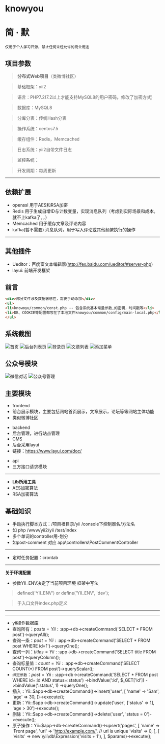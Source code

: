# knowyou
# 简 · 默
`仅用于个人学习开源，禁止任何未经允许的商业用途`

## 项目参数

>  **分布式Web项目**（类微博社区）

> 基础框架：yii2

> 语言：PHP7.2(7.2以上才能支持MySQL8的用户密码，修改了加密方式)

> 数据库：MySQL8

> 分库分表：传统Hash分表

> 操作系统：centos7.5

> 缓存组件：Redis，Memcached

> 日志系统：yii2自带文件日志

> 监控系统：

> 开发周期：每周更新

---
##   依赖扩展
* openssl   用于AES和RSA加密
* Redis     用于生成自增ID与计数变量，实现消息队列（考虑到实际场景和成本，就不上kafka了，，）
* Memcached 用于缓存文章及评论内容
* kafka(暂不需要)     消息队列，用于写入评论或其他频繁执行的操作
---
## 其他插件
* Ueditor：百度富文本编辑器(http://fex.baidu.com/ueditor/#server-php)
* layui:   前端开发框架


## 前言
```html
<div>部分文件涉及数据敏感性，需要手动添加</div>
<ul>
<li>knowoyu/common/const.php -- 包含系统基本常量参数,如密钥，时间戳等</li>
<li>DB、COOKIE等配置都写在了本地文件knowyou/common/config/main-local.php</li>
</ul>

```

## 系统截图

![首页](https://github.com/jackzerocheng/knowyou/blob/master/environments/doc/projectImage/%E9%A6%96%E9%A1%B5.png)
![后台列表页](https://github.com/jackzerocheng/knowyou/blob/master/environments/doc/projectImage/%E5%90%8E%E5%8F%B0%E5%88%97%E8%A1%A8%E9%A1%B5.png)
![登录页](https://github.com/jackzerocheng/knowyou/blob/master/environments/doc/projectImage/%E7%99%BB%E5%BD%95%E9%A1%B5.png)
![文章列表](https://github.com/jackzerocheng/knowyou/blob/master/environments/doc/projectImage/%E6%96%87%E7%AB%A0%E5%88%97%E8%A1%A8.png)
![添加菜单](https://github.com/jackzerocheng/knowyou/blob/master/environments/doc/projectImage/%E6%B7%BB%E5%8A%A0%E8%8F%9C%E5%8D%95.png)


## 公众号模块
![微信对话](https://github.com/jackzerocheng/knowyou/blob/master/environments/doc/projectImage/%E5%BE%AE%E4%BF%A1%E5%AF%B9%E8%AF%9D.png)
![公众号管理](https://github.com/jackzerocheng/knowyou/blob/master/environments/doc/projectImage/%E5%85%AC%E4%BC%97%E5%8F%B7%E7%AE%A1%E7%90%86.png)
## 主要模块

- frontend
- 前台展示模块，主要包括网站首页展示，文章展示，论坛等等网站主体功能
- 类似微博社区

* backend 
* 后台管理，进行站点管理
* CMS
* 后台采用layui
* 链接：https://www.layui.com/doc/


- api
- 三方接口请求模块

---

* **Lib所用工具**
* AES加密算法
* RSA加密算法


## 基础知识
* 手动执行脚本方式：/项目根目录/yii /console下控制器名/方法名
* 如 php /www/yii2/yii /test/index
* 多个单词的controller用-划分
* 如post-comment 对应 app\controllers\PostCommentController
---
* 定时任务配置：crontab



----
**关于环境配置**
* 参数YII_ENV决定了当前项目环境
框架中写法
> defined('YII_ENV') or define('YII_ENV', 'dev');

> 于入口文件index.php定义

----


-----
* yii操作数据库
* 查询所有：$posts = Yii::$app->db->createCommand('SELECT * FROM post')->queryAll();
* 查询一条：$post = Yii::$app->db->createCommand('SELECT * FROM post WHERE id=1')->queryOne();
* 查询一列：$titles = Yii::$app->db->createCommand('SELECT title FROM post')->queryColumn();
* 查询标量值：$count = Yii::$app->db->createCommand('SELECT COUNT(*) FROM post')->queryScalar();
* `绑定参数`：$post = Yii::$app->db->createCommand('SELECT * FROM post WHERE id=:id AND status=:status')
                    ->bindValue(':id', $_GET['id'])
                    ->bindValue(':status', 1)
                    ->queryOne();
* 插入：Yii::$app->db->createCommand()->insert('user', [
           'name' => 'Sam',
           'age' => 30,
       ])->execute();
* 更新：Yii::$app->db->createCommand()->update('user', ['status' => 1], 'age > 30')->execute();
* 删除：Yii::$app->db->createCommand()->delete('user', 'status = 0')->execute();
* 原子操作：Yii::$app->db->createCommand()->upsert('pages', [
           'name' => 'Front page',
           'url' => 'http://example.com/', // url is unique
           'visits' => 0,
       ], [
           'visits' => new \yii\db\Expression('visits + 1'),
       ], $params)->execute();